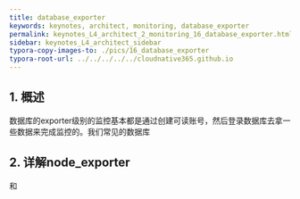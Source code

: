 ```yaml
---
title: database_exporter
keywords: keynotes, architect, monitoring, database_exporter
permalink: keynotes_L4_architect_2_monitoring_16_database_exporter.html
sidebar: keynotes_L4_architect_sidebar
typora-copy-images-to: ./pics/16_database_exporter
typora-root-url: ../../../../../cloudnative365.github.io
---
```


## 1. 概述

数据库的exporter级别的监控基本都是通过创建可读账号，然后登录数据库去拿一些数据来完成监控的。我们常见的数据库

## 2. 详解node_exporter

和